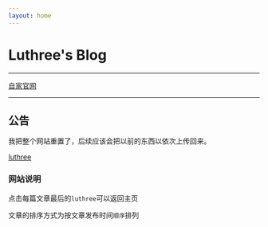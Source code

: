 ```yaml
---
layout: home
---
```


# Luthree's Blog

------

[自家官网](http://luthree.tk/zjxp)

---------

## 公告

我把整个网站重置了，后续应该会把以前的东西以依次上传回来。

[luthree](http://luthree.tk)

### 网站说明

点击每篇文章最后的`luthree`可以返回主页

文章的排序方式为按文章发布时间`顺序`排列
